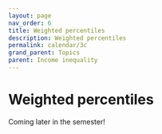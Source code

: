 ```yaml
---
layout: page
nav_order: 6
title: Weighted percentiles
description: Weighted percentiles
permalink: calendar/3c
grand_parent: Topics
parent: Income inequality
---
```


# Weighted percentiles

Coming later in the semester!